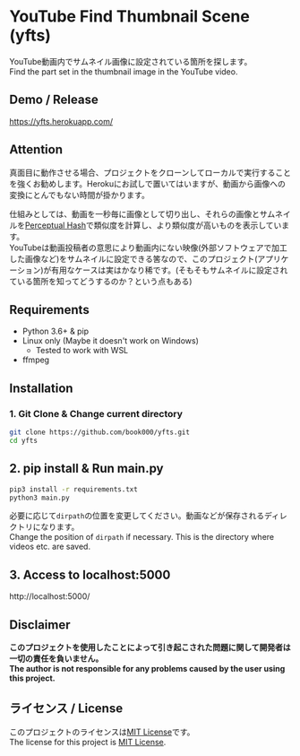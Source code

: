 # YouTube Find Thumbnail Scene (yfts)

YouTube動画内でサムネイル画像に設定されている箇所を探します。  
Find the part set in the thumbnail image in the YouTube video.

## Demo / Release

https://yfts.herokuapp.com/

## Attention

真面目に動作させる場合、プロジェクトをクローンしてローカルで実行することを強くお勧めします。Herokuにお試しで置いてはいますが、動画から画像への変換にとんでもない時間が掛かります。

仕組みとしては、動画を一秒毎に画像として切り出し、それらの画像とサムネイルを[Perceptual Hash](https://en.wikipedia.org/wiki/Perceptual_hashing)で類似度を計算し、より類似度が高いものを表示しています。  
YouTubeは動画投稿者の意思により動画内にない映像(外部ソフトウェアで加工した画像など)をサムネイルに設定できる筈なので、このプロジェクト(アプリケーション)が有用なケースは実はかなり稀です。(そもそもサムネイルに設定されている箇所を知ってどうするのか？という点もある)

## Requirements

- Python 3.6+ & pip
- Linux only (Maybe it doesn't work on Windows)
  - Tested to work with WSL
- ffmpeg

## Installation

### 1. Git Clone & Change current directory

```bash
git clone https://github.com/book000/yfts.git
cd yfts
```

## 2. pip install & Run main.py

```bash
pip3 install -r requirements.txt
python3 main.py
```

必要に応じて`dirpath`の位置を変更してください。動画などが保存されるディレクトリになります。  
Change the position of `dirpath` if necessary. This is the directory where videos etc. are saved.

## 3. Access to localhost:5000

http://localhost:5000/

## Disclaimer

**このプロジェクトを使用したことによって引き起こされた問題に関して開発者は一切の責任を負いません。**  
**The author is not responsible for any problems caused by the user using this project.**

## ライセンス / License

このプロジェクトのライセンスは[MIT License](https://github.com/book000/yfts/blob/master/LICENSE)です。  
The license for this project is [MIT License](https://github.com/book000/yfts/blob/master/LICENSE).
